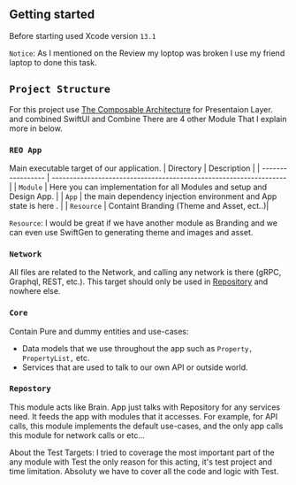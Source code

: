 ## Getting started

Before starting used Xcode version `13.1`

`Notice`: As I mentioned on the Review my loptop was broken I use my friend laptop to done this task.

## `Project Structure`

For this project use  [The Composable Architecture](https://github.com/pointfreeco) for Presentaion Layer.
and combined SwiftUI and Combine
There are 4 other Module 
That I explain more in below.


### `REO App`

Main executable target of our application.
| Directory             | Description                                                                |
| ----------------- | ------------------------------------------------------------------ |
| `Module` | Here you can implementation for all Modules and setup and Design App. |
| `App` | the main dependency injection environment and App state is here . |
| `Resource` | Containt Branding (Theme and Asset, ect..)|

`Resource`:  I would be great if we have another module as Branding and we can even use SwiftGen to generating theme and images and asset.


### `Network`

All files are related to the Network, and calling any network is there (gRPC, Graphql, REST, etc.). This target should only be used in [Repository](#repository) and nowhere else.


### `Core`

Contain Pure and dummy entities and use-cases:

-   Data models that we use throughout the app such as `Property,` `PropertyList,` etc.
-   Services that are used to talk to our own API or outside world.

### `Repostory`

This module acts like Brain. App just talks with Repository for any services need. It feeds the app with modules that it accesses.
For example, for API calls, this module implements the default use-cases, and the only app calls this module for network calls or etc...


About the Test Targets: I tried to coverage the most important part of the any module with Test 
the only reason for this acting, it's test project and time limitation.
Absoluty we have to cover all the code and logic with Test.